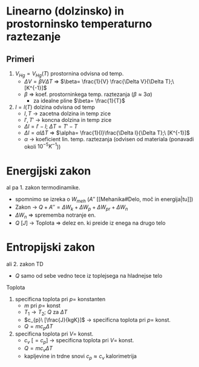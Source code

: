 # Linearno (dolzinsko) in prostorninsko temperaturno raztezanje
## Primeri
1. $V_{Hg}=V_{Hg}(T)$ prostornina odvisna od temp.
	- $\Delta V=\beta V\Delta T$ => $\beta= \frac{1}{V} \frac{\Delta V}{\Delta T};\ [K^{-1}]$
	- $\beta$ => koef. prostorninkega temp. raztezanja ($\beta\approx3\alpha$)
		- za idealne pline $\beta= \frac{1}{T}$
2. $l=l(T)$ dolzina odvisna od temp
	- $l,T$ -> zacetna dolzina in temp zice
	- $l',T'$ -> koncna dolzina in temp zice
	- $\Delta l=l'-l;\ \Delta T=T'-T$
	- $\Delta l=\alpha l\Delta T$ => $\alpha= \frac{1}{l}\frac{\Delta l}{\Delta T};\ [K^{-1}]$
	- $\alpha$ -> koeficient lin. temp. raztezanja (odvisen od materiala (ponavadi okoli $10^{-5}K^{-1}$))
# Energijski zakon
al pa 1. zakon termodinamike.
- spomnimo se izreka o $W_{meh}$ ($A''$ [[Mehanika#Delo, moč in energija|tu]])
- Zakon -> $Q+A''=\Delta W_{k}+\Delta W_{p}+\Delta W_{pr}+\Delta W_{n}$
- $\Delta W_{n}$ => sprememba notranje en.
- $Q\ [J]$ -> Toplota => delez en. ki preide iz enega na drugo telo
# Entropijski zakon
ali 2. zakon TD
- $Q$ samo od sebe vedno tece iz toplejsega na hladnejse telo

Toplota
1. specificna toplota pri $p=$ konstanten
	- $m$ pri $p=$ konst
	- $T_{1}\to T_{2};\ Q$ za $\Delta T$
	- $c_{p}\ [\frac{J}{kgK}]$ -> specificna toplota pri $p=$ konst.
	- $Q=mc_{p}\Delta T$
2. specificna toplota pri $V=$ konst.
	- $c_{v}\ [=c_{p}]$ -> specificna toplota pri $V=$ konst.
	- $Q=mc_{v}\Delta T$
	- kapljevine in trdne snovi $c_{p}\approx c_{v}$
kalorimetrija